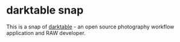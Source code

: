 # darktable snap

This is a snap of [darktable](http://www.darktable.org) - an open source
photography workflow application and RAW developer.
